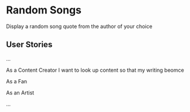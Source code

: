 # Random Songs

Display a random song quote from the author of your choice

## User Stories

...

As a Content Creator
I want to look up content
so that my writing beomce

As a Fan

As an Artist

...